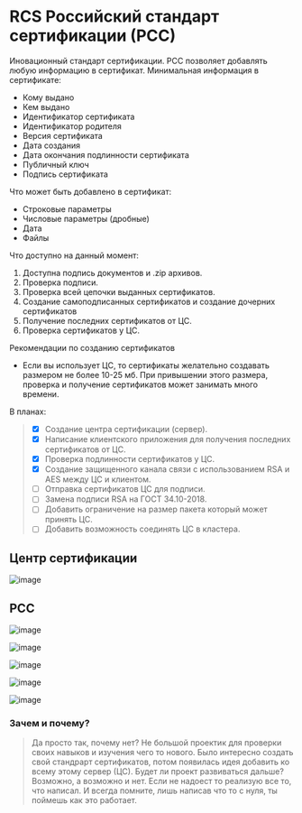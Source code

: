 # RCS Российский стандарт сертификации (РСС)
Иновационный стандарт сертификации. РСС позволяет добавлять любую информацию в сертификат.
Минимальная информация в сертификате:
- Кому выдано
- Кем выдано
- Идентификатор сертификата
- Идентификатор родителя
- Версия сертификата
- Дата создания
- Дата окончания подлинности сертификата
- Публичный ключ
- Подпись сертификата

Что может быть добавлено в сертификат:
- Строковые параметры
- Числовые параметры (дробные)
- Дата
- Файлы

Что доступно на данный момент:
1. Доступна подпись документов и .zip архивов.
2. Проверка подписи.
3. Проверка всей цепочки выданных сертификатов.
4. Создание самоподписанных сертификатов и создание дочерних сертификатов
5. Получение последних сертификатов от ЦС.
6. Проверка сертификатов у ЦС.

Рекомендации по созданию сертификатов
- Если вы использует ЦС, то сертификаты желательно создавать размером не более 10-25 мб. При привышении этого размера, проверка и получение сертификатов может занимать много времени.

В планах:
> - [x] Создание центра сертификации (сервер).
> - [x] Написание клиентского приложения для получения последних сертификатов от ЦС.
> - [x] Проверка подлинности сертификатов у ЦС.
> - [x] Создание защищенного канала связи c использованием RSA и AES между ЦС и клиентом. 
> - [ ] Отправка сертификатов ЦС для подписи.
> - [ ] Замена подписи RSA на ГОСТ 34.10-2018.
> - [ ] Добавить ограничение на размер пакета который может принять ЦС.
> - [ ] Добавить возможность соединять ЦС в кластера.

## Центр сертификации
![image](https://github.com/Camyil-89/RCS/assets/76705837/55720969-64c2-493c-b21a-0b161229b5f1)

## РСС
![image](https://github.com/Camyil-89/RCS/assets/76705837/fc1d8d61-a7f5-4afb-a6b8-0d18e825e129)

![image](https://github.com/Camyil-89/RCS/assets/76705837/a7b619fe-a27f-461d-a68f-51e7ff7d9689)

![image](https://github.com/Camyil-89/RCS/assets/76705837/f84903b5-add6-478c-845b-92e084f778b9)

![image](https://github.com/Camyil-89/RCS/assets/76705837/262a9b49-418c-493a-a4b0-c1cba954b7aa)

![image](https://github.com/Camyil-89/RCS/assets/76705837/08644edb-b264-4149-b235-29aba807b773)

### Зачем и почему?
> Да просто так, почему нет? Не большой проектик для проверки своих навыков и изучения чего то нового. Было интересно создать свой стандрарт сертификатов, потом появилась идея добавить ко всему этому сервер (ЦС).
> Будет ли проект развиваться дальше? Возможно, а возможно и нет. Если не надоест то реализую все то, что написал.
> И всегда помните, лишь написав что то с нуля, ты поймешь как это работает.
